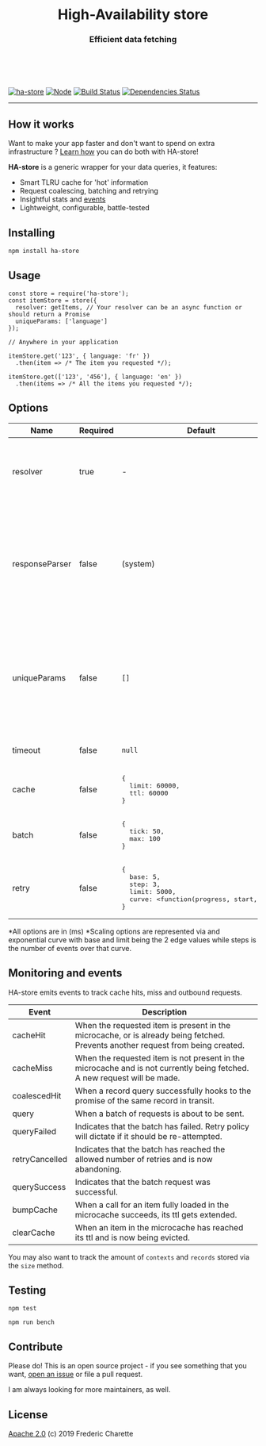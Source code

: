 <h1 align="center">
  High-Availability store
</h1>
<h3 align="center">
  Efficient data fetching
  <br/><br/><br/>
</h3>
<br/>

[![ha-store](https://img.shields.io/npm/v/ha-store.svg)](https://www.npmjs.com/package/ha-store)
[![Node](https://img.shields.io/badge/node->%3D8.0-blue.svg)](https://nodejs.org)
[![Build Status](https://travis-ci.org/fed135/ha-store.svg?branch=master)](https://travis-ci.org/fed135/ha-store)
[![Dependencies Status](https://david-dm.org/fed135/ha-store.svg)](https://david-dm.org/fed135/ha-store)

---

## How it works

Want to make your app faster and don't want to spend on extra infrastructure ? [Learn how](https://github.com/fed135/ha-store/wiki) you can do both with HA-store!

**HA-store** is a generic wrapper for your data queries, it features: 

- Smart TLRU cache for 'hot' information
- Request coalescing, batching and retrying
- Insightful stats and [events](#Monitoring-and-events)
- Lightweight, configurable, battle-tested


## Installing

`npm install ha-store`


## Usage

```node
const store = require('ha-store');
const itemStore = store({
  resolver: getItems, // Your resolver can be an async function or should return a Promise
  uniqueParams: ['language']
});

// Anywhere in your application

itemStore.get('123', { language: 'fr' })
  .then(item => /* The item you requested */);

itemStore.get(['123', '456'], { language: 'en' })
  .then(items => /* All the items you requested */);
```

## Options

Name | Required | Default | Description
--- | --- | --- | ---
resolver | true | - | The method to wrap, and how to interpret the returned data. Uses the format `<function(ids, params)>`
responseParser | false | (system) | The method that format the results from the resolver into an indexed collection. Accepts indexed collections or arrays of objects with an `id` property. Uses the format `<function(response, requestedIds, params)>`
uniqueParams | false | `[]` | The list of parameters that, when passed, generate unique results. Ex: 'language', 'view', 'fields', 'country'. These will generate different combinations of cache keys.
timeout | false | `null` | The maximum time allowed for the resolver to resolve.
cache | false | <pre>{&#13;&#10;&nbsp;&nbsp;limit: 60000,&#13;&#10;&nbsp;&nbsp;ttl: 60000&#13;&#10;}</pre> | Caching options for the data
batch | false | <pre>{&#13;&#10;&nbsp;&nbsp;tick: 50,&#13;&#10;&nbsp;&nbsp;max: 100&#13;&#10;}</pre> | Batching options for the requests
retry | false | <pre>{&#13;&#10;&nbsp;&nbsp;base: 5,&#13;&#10;&nbsp;&nbsp;step: 3,&#13;&#10;&nbsp;&nbsp;limit: 5000,&#13;&#10;&nbsp;&nbsp;curve: <function(progress, start, end)>&#13;&#10;}</pre> | Retry options for the requests

*All options are in (ms)
*Scaling options are represented via and exponential curve with base and limit being the 2 edge values while steps is the number of events over that curve.

## Monitoring and events

HA-store emits events to track cache hits, miss and outbound requests.

Event | Description
--- | ---
cacheHit | When the requested item is present in the microcache, or is already being fetched. Prevents another request from being created.
cacheMiss | When the requested item is not present in the microcache and is not currently being fetched. A new request will be made.
coalescedHit | When a record query successfully hooks to the promise of the same record in transit.
query | When a batch of requests is about to be sent.
queryFailed | Indicates that the batch has failed. Retry policy will dictate if it should be re-attempted.
retryCancelled | Indicates that the batch has reached the allowed number of retries and is now abandoning.
querySuccess | Indicates that the batch request was successful.
bumpCache | When a call for an item fully loaded in the microcache succeeds, its ttl gets extended.
clearCache | When an item in the microcache has reached its ttl and is now being evicted.

You may also want to track the amount of `contexts` and `records` stored via the `size` method.


## Testing

`npm test`

`npm run bench`


## Contribute

Please do! This is an open source project - if you see something that you want, [open an issue](https://github.com/fed135/ha-store/issues/new) or file a pull request.

I am always looking for more maintainers, as well.


## License 

[Apache 2.0](LICENSE) (c) 2019 Frederic Charette

